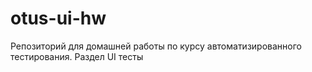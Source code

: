 # otus-ui-hw
Репозиторий для домашней работы по курсу автоматизированного тестирования. Раздел UI тесты
